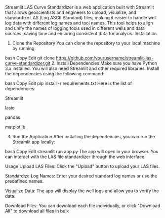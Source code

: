 
Streamlit LAS Curve Standardizer
is a web application built with Streamlit that allows geoscientists and engineers to upload, visualize, and standardize LAS (Log ASCII Standard) files, making it easier to handle well log data with different log names and tool names. This tool helps to align and unify the names of logging tools used in different wells and data sources, saving time and ensuring consistent data for analysis.
Installation
1. Clone the Repository
You can clone the repository to your local machine by running:

bash
Copy
Edit
git clone https://github.com/yourusername/streamlit-las-curve-standardizer.git
2. Install Dependencies
Make sure you have Python 3.x installed. You will also need Streamlit and other required libraries. Install the dependencies using the following command:

bash
Copy
Edit
pip install -r requirements.txt
Here is the list of dependencies:

Streamlit

lasio

pandas

matplotlib

3. Run the Application
After installing the dependencies, you can run the Streamlit app locally:

bash
Copy
Edit
streamlit run app.py
The app will open in your browser. You can interact with the LAS file standardizer through the web interface.

Usage
Upload LAS Files: Click the "Upload" button to upload your LAS files.

Standardize Log Names: Enter your desired standard log names or use the predefined names.

Visualize Data: The app will display the well logs and allow you to verify the data.

Download Files: You can download each file individually, or click "Download All" to download all files in bulk
